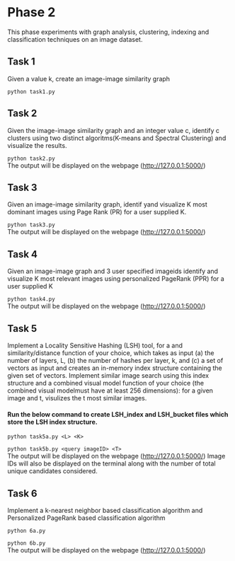 # Phase 2
This phase experiments with graph analysis, clustering, indexing and classification techniques on an image dataset.


## Task 1
Given a value k, create an image-image similarity graph

`python task1.py`

## Task 2
Given the image-image similarity graph and an integer value c, identify c clusters using two distinct algoritms(K-means and Spectral Clustering) and visualize the results.

`python task2.py` <br />
The output will be displayed on the webpage (http://127.0.0.1:5000/)

## Task 3
Given an image-image similarity graph, identif yand visualize K most dominant images using Page Rank (PR) for a user supplied K.

`python task3.py` <br />
The output will be displayed on the webpage (http://127.0.0.1:5000/)

## Task 4
Given an image-image graph and 3 user specified imageids identify and visualize K most relevant images using personalized PageRank (PPR) for a user supplied K

`python task4.py` <br />
The output will be displayed on the webpage (http://127.0.0.1:5000/)

## Task 5
Implement a Locality Sensitive Hashing (LSH) tool, for a and similarity/distance function of your choice, which takes as input (a) the number of layers, L, (b) the number of hashes per layer, k, and (c) a set of vectors as input and creates an in-memory index structure containing the given set of vectors.
Implement similar image search using this index structure and a combined visual model function of your choice (the combined visual modelmust have at least 256 dimensions): for a given image and t, visulizes the t most similar images.

#### Run the below command to create LSH_index and LSH_bucket files which store the LSH index structure.
`python task5a.py <L> <K>`

`python task5b.py <query imageID> <T>` <br /> 
The output will be displayed on the webpage (http://127.0.0.1:5000/)
Image IDs will also be displayed on the terminal along with the number of total unique candidates considered.

## Task 6
Implement a k-nearest neighbor based classification algorithm and Personalized PageRank based classification algorithm

`python 6a.py`

`python 6b.py` <br />
The output will be displayed on the webpage (http://127.0.0.1:5000/)
